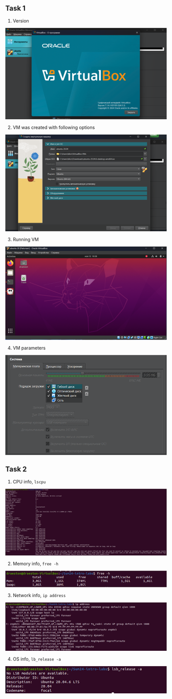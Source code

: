 ## Task 1
1. Version

![](1.png)

2. VM was created with following options

![](2.png)

3. Running VM

![](3.png)

4. VM parameters

![](4.png)

## Task 2

1. CPU info, ```lscpu```

![](5.png)

2. Memory info, ```free -h```

![](6.png)

3. Network info, ```ip address```

![](7.png)

4. OS info, ```lb_release -a```

![](8.png)